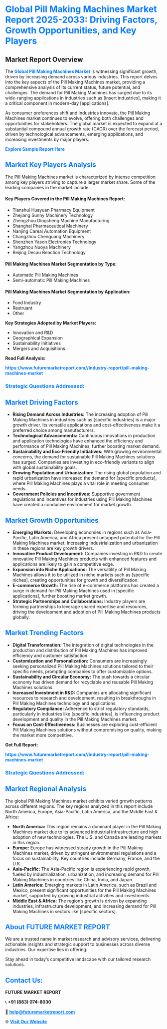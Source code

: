 <h1 style="color: #007BFF;">Global Pill Making Machines Market Report 2025-2033: Driving Factors, Growth Opportunities, and Key Players</h1>

<section id="overview">
<h2>Market Report Overview</h2>
<p>The <a href="https://www.futuremarketreport.com//industry-report/pill-making-machines-market" style="color: #007BFF; text-decoration: none;"><strong>Global Pill Making Machines Market</strong></a> is witnessing significant growth, driven by increasing demand across various industries. This report delves into the key aspects of the Pill Making Machines market, providing a comprehensive analysis of its current status, future potential, and challenges. The demand for Pill Making Machines has surged due to its wide-ranging applications in industries such as [insert industries], making it a critical component in modern-day [applications].</p>
<p>As consumer preferences shift and industries innovate, the Pill Making Machines market continues to evolve, offering both challenges and opportunities for stakeholders. The global market is expected to expand at a substantial compound annual growth rate (CAGR) over the forecast period, driven by technological advancements, emerging applications, and increasing investments by major players.</p>
</section>

<section id="overview">
<p><a href="https://www.futuremarketreport.com//request-sample/reportId=92764" style="color: #007BFF; text-decoration: none;"><strong>Explore Sample Report Here</strong></a></p>
</section>

<section id="key-players">
<h2 style="color: #007BFF;">Market Key Players Analysis</h2>
<p>The Pill Making Machines market is characterized by intense competition among key players striving to capture a larger market share. Some of the leading companies in the market include:</p>
<h4>Key Players Covered in the Pill Making Machines Report:</h4>
<ul><li>Tianshui Huayuan Pharmacy Equipment</li><li>Zhejiang Sunny Machinery Technology</li><li>Zhengzhou Dingsheng Machine Manufacturing</li><li>Shanghai Pharmaceutical Machinery</li><li>Nanjing Careal Automation Equipment</li><li>Changzhou Chenguang Machinery</li><li>Shenzhen Yason Electronics Technology</li><li>Yangzhou Nuoya Machinery</li><li>Beijing Decau Beaction Technology</li></ul>
<h4>Pill Making Machines Market Segmentation by Type:</h4>
<ul><li>Automatic Pill Making Machines</li><li>Semi-automatic Pill Making Machines</li></ul>

<h4>Pill Making Machines Market Segmentation by Application:</h4>
<ul><li>Food Industry</li><li>Restruant</li><li>Other</li></ul>
<p><strong>Key Strategies Adopted by Market Players:</strong></p>
<ul>
<li>Innovation and R&D</li>
<li>Geographical Expansion</li>
<li>Sustainability Initiatives</li>
<li>Mergers and Acquisitions</li>
</ul>
</section>

<section>
<p><strong>Read Full Analysis: </strong></p><a href="https://www.futuremarketreport.com//industry-report/pill-making-machines-market" style="color: #007BFF; text-decoration: none;"><strong>https://www.futuremarketreport.com//industry-report/pill-making-machines-market</strong></a>
<h3 style="color: #007BFF;">Strategic Questions Addressed:</h3>
</section>

<section id="driving-factors">
<h2 style="color: #007BFF;">Market Driving Factors</h2>
<ul>
<li><strong>Rising Demand Across Industries:</strong> The increasing adoption of Pill Making Machines in industries such as [specific industries] is a major growth driver. Its versatile applications and cost-effectiveness make it a preferred choice among manufacturers.</li>
<li><strong>Technological Advancements:</strong> Continuous innovations in production and application technologies have enhanced the efficiency and performance of Pill Making Machines, further boosting market demand.</li>
<li><strong>Sustainability and Eco-Friendly Initiatives:</strong> With growing environmental concerns, the demand for sustainable Pill Making Machines solutions has surged. Companies are investing in eco-friendly variants to align with global sustainability goals.</li>
<li><strong>Growing Population and Urbanization:</strong> The rising global population and rapid urbanization have increased the demand for [specific products], where Pill Making Machines plays a vital role in meeting consumer needs.</li>
<li><strong>Government Policies and Incentives:</strong> Supportive government regulations and incentives for industries using Pill Making Machines have created a conducive environment for market growth.</li>
</ul>
</section>

<section id="growth-opportunities">
<h2 style="color: #007BFF;">Market Growth Opportunities</h2>
<ul>
<li><strong>Emerging Markets:</strong> Developing economies in regions such as Asia-Pacific, Latin America, and Africa present untapped potential for the Pill Making Machines market. Increasing industrialization and urbanization in these regions are key growth drivers.</li>
<li><strong>Innovative Product Development:</strong> Companies investing in R&D to create innovative Pill Making Machines products with enhanced features and applications are likely to gain a competitive edge.</li>
<li><strong>Expansion into Niche Applications:</strong> The versatility of Pill Making Machines allows it to be utilized in niche markets such as [specific niches], creating opportunities for growth and diversification.</li>
<li><strong>E-commerce Growth:</strong> The rise of e-commerce platforms has created a surge in demand for Pill Making Machines used in [specific applications], further boosting market growth.</li>
<li><strong>Strategic Partnerships and Collaborations:</strong> Industry players are forming partnerships to leverage shared expertise and resources, driving the development and adoption of Pill Making Machines products globally.</li>
</ul>
</section>

<section id="trending-factors">
<h2 style="color: #007BFF;">Market Trending Factors</h2>
<ul>
<li><strong>Digital Transformation:</strong> The integration of digital technologies in the production and distribution of Pill Making Machines has improved efficiency and customer satisfaction.</li>
<li><strong>Customization and Personalization:</strong> Consumers are increasingly seeking personalized Pill Making Machines solutions tailored to their specific needs, prompting companies to offer customizable options.</li>
<li><strong>Sustainability and Circular Economy:</strong> The push towards a circular economy has driven demand for recyclable and reusable Pill Making Machines solutions.</li>
<li><strong>Increased Investment in R&D:</strong> Companies are allocating significant resources to research and development, resulting in breakthroughs in Pill Making Machines technology and applications.</li>
<li><strong>Regulatory Compliance:</strong> Adherence to strict regulatory standards, particularly in industries like [specific industries], is influencing product development and quality in the Pill Making Machines market.</li>
<li><strong>Focus on Cost-Effectiveness:</strong> Businesses are exploring cost-efficient Pill Making Machines solutions without compromising on quality, making the market more competitive.</li>
</ul>
</section>

<section>
<p><strong>Get Full Report: </strong></p><a href="https://www.futuremarketreport.com//industry-report/pill-making-machines-market" style="color: #007BFF; text-decoration: none;"><strong>https://www.futuremarketreport.com//industry-report/pill-making-machines-market</strong></a>
<h3 style="color: #007BFF;">Strategic Questions Addressed:</h3>
</section>


<section id="regional-analysis">
<h2 style="color: #007BFF;">Market Regional Analysis</h2>
<p>The global Pill Making Machines market exhibits varied growth patterns across different regions. The key regions analyzed in this report include North America, Europe, Asia-Pacific, Latin America, and the Middle East & Africa:</p>
<ul>
<li><strong>North America:</strong> This region remains a dominant player in the Pill Making Machines market due to its advanced industrial infrastructure and high adoption of new technologies. The U.S. and Canada are leading markets in this region.</li>
<li><strong>Europe:</strong> Europe has witnessed steady growth in the Pill Making Machines market, driven by stringent environmental regulations and a focus on sustainability. Key countries include Germany, France, and the U.K.</li>
<li><strong>Asia-Pacific:</strong> The Asia-Pacific region is experiencing rapid growth, fueled by industrialization, urbanization, and increasing demand for Pill Making Machines in countries like China, India, and Japan.</li>
<li><strong>Latin America:</strong> Emerging markets in Latin America, such as Brazil and Mexico, present significant opportunities for the Pill Making Machines market, supported by growing industrial activities and investments.</li>
<li><strong>Middle East & Africa:</strong> The region’s growth is driven by expanding industries, infrastructure development, and increasing demand for Pill Making Machines in sectors like [specific sectors].</li>
</ul>
</section>

<footer>
<h2 style="color: #007BFF;">About FUTURE MARKET REPORT</h2>
<p>We are a trusted name in market research and advisory services, delivering actionable insights and strategic support to businesses across diverse industries. Our expertise lies in offering:</p>

<p>Stay ahead in today’s competitive landscape with our tailored research solutions.</p>

<h2 style="color: #007BFF;">Contact Us:</h2>
<p><strong>FUTURE MARKET REPORT</strong></p>
<p>📞 <strong>+91 (883) 074-8030</strong></p>
<p>📧 <strong><a href="mailto:help@futuremarketreport.com" style="color: #007BFF;">help@futuremarketreport.com</a></strong></p>
<p>🌐 <strong><a href="https://www.futuremarketreport.com/" style="color: #007BFF;">Visit Our Website</a></strong></p>
</footer>